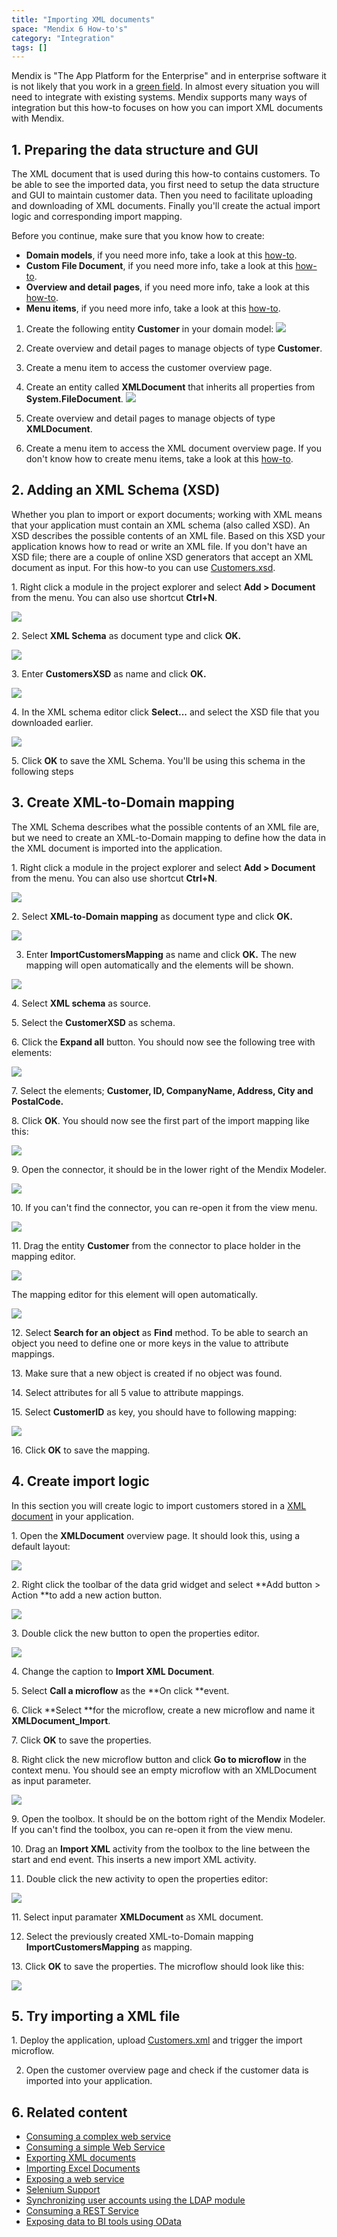 ```yaml
---
title: "Importing XML documents"
space: "Mendix 6 How-to's"
category: "Integration"
tags: []
---
```

Mendix is "The App Platform for the Enterprise" and in enterprise software it is not likely that you work in a [green field](https://en.wikipedia.org/wiki/Greenfield_project). In almost every situation you will need to integrate with existing systems. Mendix supports many ways of integration but this how-to focuses on how you can import XML documents with Mendix.

## 1\. Preparing the data structure and GUI

The XML document that is used during this how-to contains customers. To be able to see the imported data, you first need to setup the data structure and GUI to maintain customer data. Then you need to facilitate uploading and downloading of XML documents. Finally you'll create the actual import logic and corresponding import mapping.

Before you continue, make sure that you know how to create:

*   **Domain models**, if you need more info, take a look at this [how-to](Create+a+Basic+Data+Layer).
*   **Custom File Document**, if you need more info, take a look at this [how-to](Working+with+images+and+files).
*   **Overview and detail pages**, if you need more info, take a look at this [how-to](Create+Your+First+Two+Overview+and+Detail+Pages).
*   **Menu items**, if you need more info, take a look at this [how-to](Setting+Up+the+Navigation+Structure).

1.  Create the following entity **Customer** in your domain model:
    ![](attachments/18448727/18581649.png)

2.  Create overview and detail pages to manage objects of type **Customer**.
3.  Create a menu item to access the customer overview page.
4.  Create an entity called **XMLDocument** that inherits all properties from **System.FileDocument**.
    ![](attachments/18448727/18581650.png)
5.  Create overview and detail pages to manage objects of type **XMLDocument**.
6.  Create a menu item to access the XML document overview page. If you don't know how to create menu items, take a look at this [how-to](Setting+Up+the+Navigation+Structure).

## 2\. Adding an XML Schema (XSD)

Whether you plan to import or export documents; working with XML means that your application must contain an XML schema (also called XSD). An XSD describes the possible contents of an XML file. Based on this XSD your application knows how to read or write an XML file. If you don't have an XSD file; there are a couple of online XSD generators that accept an XML document as input. For this how-to you can use [Customers.xsd](attachments/18448727/18581652.xsd).

1\. Right click a module in the project explorer and select **Add > Document** from the menu. You can also use shortcut **Ctrl+N**.

![](attachments/18448727/18581698.png)

2\. Select **XML Schema** as document type and click **OK.**

![](attachments/18448727/18581697.png)

3\. Enter **CustomersXSD** as name and click **OK.**

![](attachments/18448727/18581696.png)

4\. In the XML schema editor click **Select...** and select the XSD file that you downloaded earlier.

![](attachments/18448727/18581657.png)

5\. Click **OK** to save the XML Schema. You'll be using this schema in the following steps

## 3\. Create XML-to-Domain mapping

The XML Schema describes what the possible contents of an XML file are, but we need to create an XML-to-Domain mapping to define how the data in the XML document is imported into the application.

1\. Right click a module in the project explorer and select **Add > Document** from the menu. You can also use shortcut **Ctrl+N**.

![](attachments/18448727/18581698.png)

2\. Select **XML-to-Domain mapping** as document type and click **OK.**  

![](attachments/18448727/18581691.png)

3. Enter **ImportCustomersMapping** as name and click **OK.**  The new mapping will open automatically and the elements will be shown.

![](attachments/18448727/18581689.png)  

4\. Select **XML schema** as source.

5\. Select the **CustomerXSD** as schema.

6\. Click the **Expand all** button. You should now see the following tree with elements:

![](attachments/18448727/18581656.png)

7\. Select the elements; **Customer, ID, CompanyName, Address, City and PostalCode.**

8\. Click **OK**. You should now see the first part of the import mapping like this:

![](attachments/18448727/18581655.png)

9\. Open the connector, it should be in the lower right of the Mendix Modeler.

![](attachments/18448727/18581683.png)  

10\. If you can't find the connector, you can re-open it from the view menu.

![](attachments/18448727/18581682.png)  

11\. Drag the entity **Customer** from the connector to place holder in the mapping editor.

![](attachments/18448727/18581681.png)  

The mapping editor for this element will open automatically.

![](attachments/18448727/18581654.png)  

12\. Select **Search for an object** as **Find** method. To be able to search an object you need to define one or more keys in the value to attribute mappings.

13\. Make sure that a new object is created if no object was found.

14\. Select attributes for all 5 value to attribute mappings.

15\. Select **CustomerID** as key, you should have to following mapping:

![](attachments/18448727/18581653.png)  

16\. Click **OK** to save the mapping.

## 4\. Create import logic

In this section you will create logic to import customers stored in a [XML document](attachments/18448727/18581651.xml) in your application.

1\. Open the **XMLDocument** overview page. It should look this, using a default layout:

![](attachments/18448727/18581648.png)

2\. Right click the toolbar of the data grid widget and select **Add button > Action **to add a new action button.

![](attachments/18448727/18581647.png)

3\. Double click the new button to open the properties editor.

![](attachments/18448727/18581646.png)

4\. Change the caption to **Import XML Document**.

5\. Select **Call a microflow** as the **On click **event.

6\. Click **Select **for the microflow, create a new microflow and name it **XMLDocument_Import**.

7\. Click **OK** to save the properties.

8\. Right click the new microflow button and click **Go to microflow** in the context menu. You should see an empty microflow with an XMLDocument as input parameter.

![](attachments/18448727/18581669.png)

9\. Open the toolbox. It should be on the bottom right of the Mendix Modeler. If you can't find the toolbox, you can re-open it from the view menu.

10\. Drag an **Import XML** activity from the toolbox to the line between the start and end event. This inserts a new import XML activity.

11. Double click the new activity to open the properties editor:

 ![](attachments/18448727/18581668.png)

11\. Select input paramater **XMLDocument** as XML document.

12. Select the previously created XML-to-Domain mapping **ImportCustomersMapping** as mapping.

13\. Click **OK** to save the properties. The microflow should look like this:

![](attachments/18448727/18581667.png)

## 5\. Try importing a XML file

1\. Deploy the application, upload [Customers.xml](attachments/18448727/18581651.xml) and trigger the import microflow.

2. Open the customer overview page and check if the customer data is imported into your application.

## 6\. Related content

*   [Consuming a complex web service](Consume+a+Complex+Web+Service)
*   [Consuming a simple Web Service](Consume+a+Simple+Web+Service)
*   [Exporting XML documents](Export+XML+Documents)
*   [Importing Excel Documents](Importing+Excel+Documents)
*   [Exposing a web service](Expose+a+web+service)
*   [Selenium Support](Selenium+Support)
*   [Synchronizing user accounts using the LDAP module](Synchronizing+user+accounts+using+the+LDAP+module)
*   [Consuming a REST Service](Consume+a+REST+Service)
*   [Exposing data to BI tools using OData](Exposing+data+to+BI+tools+using+OData)
